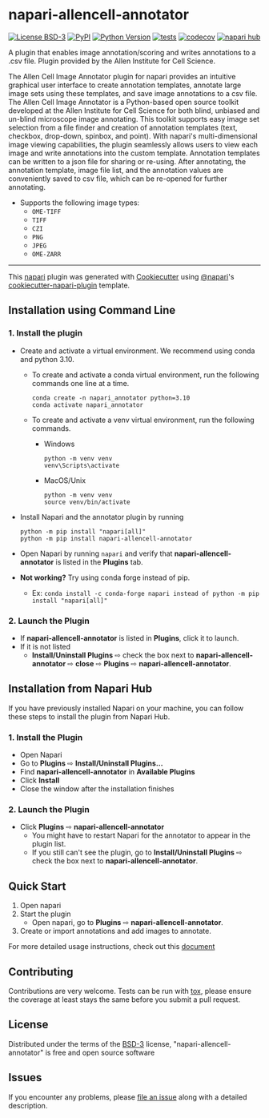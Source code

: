 # napari-allencell-annotator

[![License BSD-3](https://img.shields.io/pypi/l/napari-allencell-annotator.svg?color=green)](https://github.com/bbridge0200/napari-allencell-annotator/raw/main/LICENSE)
[![PyPI](https://img.shields.io/pypi/v/napari-allencell-annotator.svg?color=green)](https://pypi.org/project/napari-allencell-annotator)
[![Python Version](https://img.shields.io/pypi/pyversions/napari-allencell-annotator.svg?color=green)](https://python.org)
[![tests](https://github.com/bbridge0200/napari-allencell-annotator/workflows/tests/badge.svg)](https://github.com/bbridge0200/napari-allencell-annotator/actions)
[![codecov](https://codecov.io/gh/bbridge0200/napari-allencell-annotator/branch/main/graph/badge.svg)](https://codecov.io/gh/bbridge0200/napari-allencell-annotator)
[![napari hub](https://img.shields.io/endpoint?url=https://api.napari-hub.org/shields/napari-allencell-annotator)](https://napari-hub.org/plugins/napari-allencell-annotator)

A plugin that enables image annotation/scoring and writes annotations to a .csv file. 
Plugin provided by the Allen Institute for Cell Science.

The Allen Cell Image Annotator plugin for napari provides an intuitive
graphical user interface to create annotation templates, annotate large 
image sets using these templates, and save image annotations to a csv file. 
The Allen Cell Image Annotator is a Python-based open source toolkit 
developed at the Allen Institute for Cell Science for both blind, unbiased and un-blind 
microscope image annotating. This toolkit supports easy image set selection
from a file finder and creation of annotation templates (text, checkbox, drop-down, spinbox, and point).
With napari's multi-dimensional image viewing capabilities, the plugin seamlessly allows users to
view each image and write annotations into the custom template.
Annotation templates can be written to a json file for sharing or re-using. After annotating,
the annotation template, image file list, and the annotation values 
are conveniently saved to csv file, which can be re-opened for further annotating. 

-   Supports the following image types:
    - `OME-TIFF`
    - `TIFF`
    - `CZI` 
    - `PNG` 
    - `JPEG`
    - `OME-ZARR`


----------------------------------

This [napari] plugin was generated with [Cookiecutter] using [@napari]'s [cookiecutter-napari-plugin] template.

<!--
Don't miss the full getting started guide to files up your new package:
https://github.com/napari/cookiecutter-napari-plugin#getting-started

and review the napari docs for plugin developers:
https://napari.org/plugins/index.html
-->

## Installation using Command Line
### 1. Install the plugin
- Create and activate a virtual environment. We recommend using conda and python 3.10.
  - To create and activate a conda virtual environment, run the following commands one line at a time.

      ```
      conda create -n napari_annotator python=3.10
      conda activate napari_annotator
      ```
    
  - To create and activate a venv virtual environment, run the following commands.
    - Windows
        ```
        python -m venv venv
        venv\Scripts\activate
        ```
    - MacOS/Unix
        ```
        python -m venv venv
        source venv/bin/activate
        ```

- Install Napari and the annotator plugin by running
  ```
  python -m pip install "napari[all]"
  python -m pip install napari-allencell-annotator
  ```

- Open Napari by running ```napari``` and verify that **napari-allencell-annotator** is listed in the **Plugins** tab.
- **Not working?** Try using conda forge instead of pip. 
  - Ex: ```conda install -c conda-forge napari instead of python -m pip install "napari[all]"```


### 2. Launch the Plugin

- If **napari-allencell-annotator** is listed in **Plugins**, click it to launch. 
- If it is not listed 
  - **Install/Uninstall Plugins** ⇨ check the box next to **napari-allencell-annotator** ⇨ **close** ⇨ **Plugins** ⇨ **napari-allencell-annotator**.


## Installation from Napari Hub
If you have previously installed Napari on your machine, you can follow these steps to install the plugin from Napari Hub.

### 1. Install the Plugin
- Open Napari
- Go to **Plugins** ⇨ **Install/Uninstall Plugins...**
- Find **napari-allencell-annotator** in **Available Plugins**
- Click **Install**
- Close the window after the installation finishes

### 2. Launch the Plugin
- Click **Plugins** ⇨ **napari-allencell-annotator**
  - You might have to restart Napari for the annotator to appear in the plugin list.
  - If you still can't see the plugin, go to **Install/Uninstall Plugins** ⇨ check the box next to **napari-allencell-annotator**.

## Quick Start

1. Open napari
2. Start the plugin 
   - Open napari, go to **Plugins** ⇨ **napari-allencell-annotator**.
3. Create or import annotations and add images to annotate.

For more detailed usage instructions, check out this [document](napari_allencell_annotator/assets/AnnotatorInstructions.pdf) 
## Contributing

Contributions are very welcome. Tests can be run with [tox], please ensure
the coverage at least stays the same before you submit a pull request.

## License

Distributed under the terms of the [BSD-3] license,
"napari-allencell-annotator" is free and open source software

## Issues

If you encounter any problems, please [file an issue] along with a detailed description.

[napari]: https://github.com/napari/napari
[Cookiecutter]: https://github.com/audreyr/cookiecutter
[@napari]: https://github.com/napari
[MIT]: http://opensource.org/licenses/MIT
[BSD-3]: http://opensource.org/licenses/BSD-3-Clause
[GNU GPL v3.0]: http://www.gnu.org/licenses/gpl-3.0.txt
[GNU LGPL v3.0]: http://www.gnu.org/licenses/lgpl-3.0.txt
[Apache Software License 2.0]: http://www.apache.org/licenses/LICENSE-2.0
[Mozilla Public License 2.0]: https://www.mozilla.org/media/MPL/2.0/index.txt
[cookiecutter-napari-plugin]: https://github.com/napari/cookiecutter-napari-plugin

[file an issue]: https://github.com/bbridge0200/napari-allencell-annotator/issues

[napari]: https://github.com/napari/napari
[tox]: https://tox.readthedocs.io/en/latest/
[pip]: https://pypi.org/project/pip/
[PyPI]: https://pypi.org/
